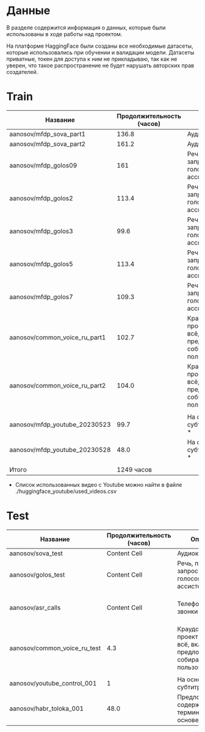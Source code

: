 # Данные

В разделе содержится информация о данных, которые были использованы в ходе работы над проектом.

На платформе HaggingFace были созданы все необходимые датасеты, которые использовались при обучении и валидации модели. Датасеты приватные, токен для доступа к ним не прикладываю, так как не уверен, что такое распространение не будет нарушать авторских прав создателей. 


# Train

| Название  | Продолжительность (часов) | Описание | Ссылка на источник |
| ------------- | ------------- | ------------- | ------------- |
| aanosov/mfdp_sova_part1  | 136.8  | Аудиокниги  | [Sova Dataset](https://github.com/sovaai/sova-dataset) |
| aanosov/mfdp_sova_part2  | 161.2  | Аудиокниги  | [Sova Dataset](https://github.com/sovaai/sova-dataset) |
| aanosov/mfdp_golos09  | 161  | Речь, похожая на запросы к голосову ассистенту  | [Sber Golos](https://github.com/sberdevices/golos) |
| aanosov/mfdp_golos2  | 113.4  | Речь, похожая на запросы к голосову ассистенту  | [Sber Golos](https://github.com/sberdevices/golos) |
| aanosov/mfdp_golos3  | 99.6  | Речь, похожая на запросы к голосову ассистенту  | [Sber Golos](https://github.com/sberdevices/golos) |
| aanosov/mfdp_golos5  | 113.4  | Речь, похожая на запросы к голосову ассистенту  | [Sber Golos](https://github.com/sberdevices/golos) |
| aanosov/mfdp_golos7  | 109.3  | Речь, похожая на запросы к голосову ассистенту  | [Sber Golos](https://github.com/sberdevices/golos) |
| aanosov/common_voice_ru_part1  | 102.7  | Краудсорсинговый проект Мозилы, всё, включая текст предложений собирается пользователями  | [Mozilla. Common Voice](https://commonvoice.mozilla.org/en/datasets) |
| aanosov/common_voice_ru_part2  | 104.0 | Краудсорсинговый проект Мозилы, всё, включая текст предложений собирается пользователями  | [Mozilla. Common Voice](https://commonvoice.mozilla.org/en/datasets) |
|   |   |   |  |
| aanosov/mfdp_youtube_20230523  | 99.7  | На основе субтитров Youtube *  | Собрано самостоятельно |
| aanosov/mfdp_youtube_20230528  | 48.0  | На основе субтитров Youtube *  | Собрано самостоятельно |
|   |   |   |  |
| Итого  | 1249 часов  |   | |

* Список использованных видео с Youtube можно найти в файле ./huggingface_youtube/used_videos.csv


# Test

| Название  | Продолжительность (часов) | Описание | Ссылка на источник |
| ------------- | ------------- | ------------- | ------------- |
| aanosov/sova_test  | Content Cell  | Аудиокниги  | [Sova Dataset](https://github.com/sovaai/sova-dataset) |
| aanosov/golos_test  | Content Cell  | Речь, похожая на запросы к голосову ассистенту  | [Sber Golos](https://github.com/sberdevices/golos) |
| aanosov/asr_calls  | Content Cell  | Телефонные звонки  | [Russian Open Speech To Text (STT/ASR) Dataset](https://github.com/snakers4/open_stt) |
| aanosov/common_voice_ru_test  | 4.3  | Краудсорсинговый проект Мозилы, всё, включая текст предложений собирается пользователями  | [Mozilla. Common Voice](https://commonvoice.mozilla.org/en/datasets) |
|   |   |   |  |
| aanosov/youtube_control_001  | 1  | На основе субтитров Youtube  | Собрано самостоятельно |
| aanosov/habr_toloka_001  | 48.0  | Предложения, содержащиеся термины. На основе Хабр  | Собрано самостоятельно |


